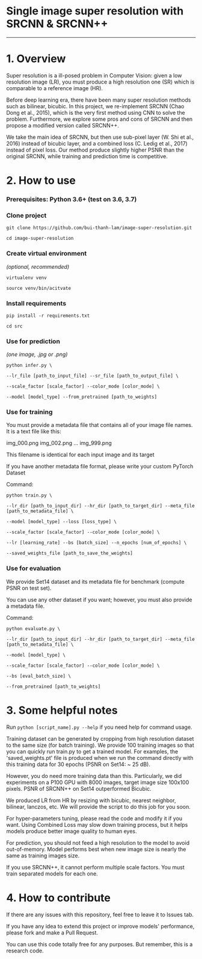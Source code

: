 # Single image super resolution with SRCNN & SRCNN++

--------------------

# 1. Overview

Super resolution is a ill-posed problem in Computer Vision: given a low resolution image (LR), you must produce a high resolution one (SR) 
which is comparable to a reference image (HR).

Before deep learning era, there have been many super resolution methods such as bilinear, bicubic. In this project, we re-implement SRCNN (Chao Dong et al., 2015),
which is the very first method using CNN to solve the problem. Furthermore, we explore some pros and cons of SRCNN and then propose a modified version called SRCNN++.

We take the main idea of SRCNN, but then use sub-pixel layer (W. Shi et al., 2016) instead of bicubic layer, and a combined loss (C. Ledig et al., 2017) instead of
pixel loss. Our method produce slightly higher PSNR than the original SRCNN, while training and prediction time is competitive.

# 2. How to use

### Prerequisites: Python 3.6+ (test on 3.6, 3.7)

### Clone project

`` git clone https://github.com/bui-thanh-lam/image-super-resolution.git ``

`` cd image-super-resolution ``

### Create virtual environment

*(optional, recommended)*

`` virtualenv venv ``

`` source venv/bin/acitvate ``

### Install requirements

`` pip install -r requirements.txt ``

`` cd src ``


### Use for prediction

*(one image, .jpg or .png)*

`` python infer.py \ ``

`` --lr_file [path_to_input_file] --sr_file [path_to_output_file] \ ``

`` --scale_factor [scale_factor] --color_mode [color_mode] \ ``

`` --model [model_type] --from_pretrained [path_to_weights] ``

### Use for training

You must provide a metadata file that contains all of your image file names. It is a text file like this:

img_000.png
img_002.png
...
img_999.png

This filename is identical for each input image and its target

If you have another metadata file format, please write your custom PyTorch Dataset

Command:

`` python train.py \ ``

`` --lr_dir [path_to_input_dir] --hr_dir [path_to_target_dir] --meta_file [path_to_metadata_file] \ ``

`` --model [model_type] --loss [loss_type] \ ``

`` --scale_factor [scale_factor] --color_mode [color_mode] \ ``

`` --lr [learning_rate] --bs [batch_size] --n_epochs [num_of_epochs] \ ``

`` --saved_weights_file [path_to_save_the_weights] ``

### Use for evaluation

We provide Set14 dataset and its metadata file for benchmark (compute PSNR on test set).

You can use any other dataset if you want; however, you must also provide a metadata file.

Command:

`` python evaluate.py \ ``

`` --lr_dir [path_to_input_dir] --hr_dir [path_to_target_dir] --meta_file [path_to_metadata_file] \ ``

`` --model [model_type] \ ``

`` --scale_factor [scale_factor] --color_mode [color_mode] \ ``

`` --bs [eval_batch_size] \ ``

`` --from_pretrained [path_to_weights] ``

# 3. Some helpful notes

Run `` python [script_name].py --help `` if you need help for command usage.

Training dataset can be generated by cropping from high resolution dataset to the same size (for batch training). We provide 100 training images so that you can quickly run train.py to get a trained model. For examples, the 'saved_weights.pt' file is produced when we run the command directly with this training data for 30 epochs (PSNR on Set14: ~ 25 dB).

However, you do need more training data than this. Particularly, we did experiments on a P100 GPU with 8000 images, target image size 100x100 pixels. PSNR of SRCNN++ on Set14 outperformed Bicubic.

We produced LR from HR by resizing with bicubic, nearest neighbor, bilinear, lanczos, etc. We will provide the script to do this job for you soon.

For hyper-parameters tuning, please read the code and modify it if you want. Using Combined Loss may slow down training process, but it helps models produce better image quality to human eyes.

For prediction, you should not feed a high resolution to the model to avoid out-of-memory. Model performs best when new image size is nearly the same as training images size.

If you use SRCNN++, it cannot perform multiple scale factors. You must train separated models for each one.

# 4. How to contribute

If there are any issues with this repository, feel free to leave it to Issues tab.

If you have any idea to extend this project or improve models' performance, please fork and make a Pull Request.

You can use this code totally free for any purposes. But remember, this is a research code.
